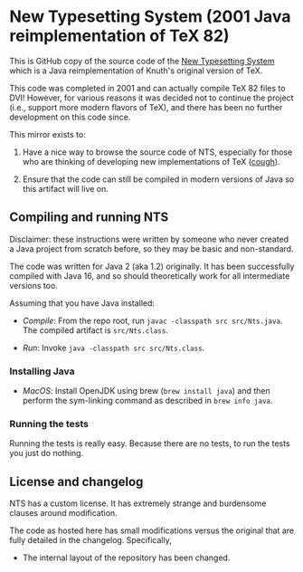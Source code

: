 # New Typesetting System (2001 Java reimplementation of TeX 82)

This is GitHub copy of the source code of the 
[New Typesetting System](https://en.wikipedia.org/wiki/New_Typesetting_System) 
    which is a Java reimplementation
    of Knuth's original version of TeX.

This code was completed in 2001 and can actually compile TeX 82 files to DVI!
However, for various reasons it was decided not to continue the project (i.e., support more modern flavors of TeX),
	and there has been no further development on this code since.

This mirror exists to:

1. Have a nice way to browse the source code of NTS, especially for those who are thinking of
	developing new implementations of TeX ([cough](https://github.com/jamespfennell/texide)).

2. Ensure that the code can still be compiled in modern versions of Java so this artifact
	will live on.

## Compiling and running NTS

Disclaimer: these instructions were written by someone who never created a Java project from scratch before,
so they may be basic and non-standard.

The code was written for Java 2 (aka 1.2) originally.
It has been successfully compiled with Java 16, and so should theoretically work for all
intermediate versions too.

Assuming that you have Java installed:

- *Compile*: From the repo root, run `javac -classpath src src/Nts.java`.
The compiled artifact is `src/Nts.class`.

- *Run*: Invoke `java -classpath src src/Nts.class`.

### Installing Java

- *MacOS*:
    Install OpenJDK using brew (`brew install java`) and then perform the sym-linking
     command as described in `brew info java`.

### Running the tests

Running the tests is really easy. Because there are no tests, to run the tests you just do nothing.

## License and changelog

NTS has a custom license.
It has extremely strange and burdensome clauses around modification.

The code as hosted here has small modifications versus the original that are fully detailed in the changelog.
Specifically,
- The internal layout of the repository has been changed.
